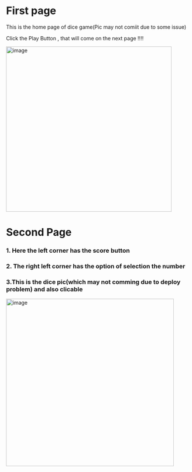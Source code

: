 <h1>First page</h1>
<p>This is the home page of dice game(Pic may not comiit due to some issue)</p>
<p>Click the Play Button , that will come on the next page !!!!</p>
<img width="452" alt="image" src="https://github.com/MkM630/react-summer-3/assets/140013191/0201be40-bec0-4980-8f7b-6f3573e8d636">
<h1>Second Page</h1>
<h3>1. Here the left corner has the score button</h3>
<h3>2. The right left corner has the option of selection the number</h3>
<h3>3.This is the dice pic(which may not comming due to deploy problem) and also clicable </h3>
<img width="458" alt="image" src="https://github.com/MkM630/react-summer-3/assets/140013191/2eac5d78-842c-4a40-beee-c54b47c47f38">
